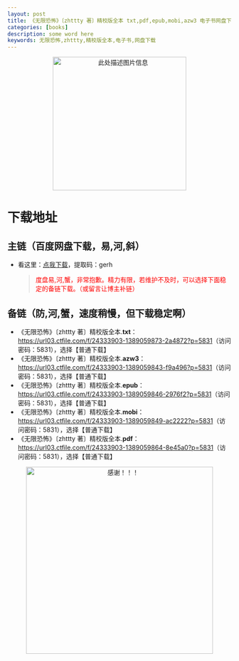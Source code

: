```yaml
---
layout: post
title: 《无限恐怖》〔zhttty 著〕精校版全本 txt,pdf,epub,mobi,azw3 电子书网盘下载
categories: [books]
description: some word here
keywords: 无限恐怖,zhttty,精校版全本,电子书,网盘下载
---
```


<div align="center"><img src="https://qweree.cn/wp-content/uploads/2024/10/wu-xian-kong-bu.jpg" alt="此处描述图片信息" width="300px" height="auto"></div>

# 下载地址

## 主链（百度网盘下载，易,河,斜）

- 看这里：[点我下载](https://pan.baidu.com/s/1iMXUbSbtZQZjDcqDmnWUyw?pwd=gerh)，提取码：gerh

  > <p style="color:red" >度盘易,河,蟹，非常抱歉。精力有限，若维护不及时，可以选择下面稳定的备链下载。（或留言让博主补链）</p>

## 备链（防,河,蟹，速度稍慢，但下载稳定啊）

- 《无限恐怖》〔zhttty 著〕精校版全本.**txt**：<https://url03.ctfile.com/f/24333903-1389059873-2a4872?p=5831>（访问密码：5831），选择【普通下载】
- 《无限恐怖》〔zhttty 著〕精校版全本.**azw3**：<https://url03.ctfile.com/f/24333903-1389059843-f9a496?p=5831>（访问密码：5831），选择【普通下载】
- 《无限恐怖》〔zhttty 著〕精校版全本.**epub**：<https://url03.ctfile.com/f/24333903-1389059846-2976f2?p=5831>（访问密码：5831），选择【普通下载】
- 《无限恐怖》〔zhttty 著〕精校版全本.**mobi**：<https://url03.ctfile.com/f/24333903-1389059849-ac2222?p=5831>（访问密码：5831），选择【普通下载】
- 《无限恐怖》〔zhttty 著〕精校版全本.**pdf**：<https://url03.ctfile.com/f/24333903-1389059864-8e45a0?p=5831>（访问密码：5831），选择【普通下载】

<div align="center"><img src="https://pic.imgdb.cn/item/6707df6bd29ded1a8ce37031.gif" alt="感谢！！！" width="420px" height="auto"/></div>
